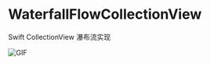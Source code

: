 # WaterfallFlowCollectionView
Swift CollectionView 瀑布流实现

![GIF](https://github.com/Andy1994/WaterfallFlowCollectionView/blob/master/GIF/%E7%80%91%E5%B8%83%E6%B5%81.gif)


